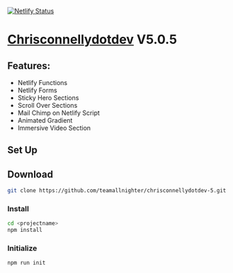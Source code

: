 [![Netlify Status](https://api.netlify.com/api/v1/badges/d75d4d25-a79a-49aa-9b48-8dc980a7257d/deploy-status)](https://app.netlify.com/sites/chrisconnellydotdev-version-5/deploys)

# [Chrisconnellydotdev](https://chrisconnelly.dev) V5.0.5

## Features:

* Netlify Functions
* Netlify Forms 
* Sticky Hero Sections
* Scroll Over Sections
* Mail Chimp on Netlify Script
* Animated Gradient
* Immersive Video Section

## Set Up

## Download

```bash
git clone https://github.com/teamallnighter/chrisconnellydotdev-5.git
```

### Install

```bash
cd <projectname>
npm install
```

### Initialize 

```bash
npm run init
```
